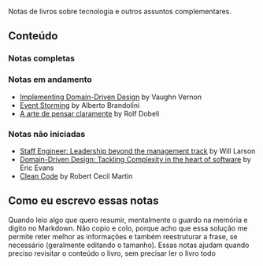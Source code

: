 Notas de livros sobre tecnologia e outros assuntos complementares. 

## Conteúdo

### Notas completas


### Notas em andamento

* [Implementing Domain-Driven Design](implementing-domain-driven-design.markdown) by Vaughn Vernon
* [Event Storming](event-storming.markdown) by Alberto Brandolini
* [A arte de pensar claramente](a-arte-de-pensar-claramente.markdown) by Rolf Dobeli

### Notas não iniciadas

* [Staff Engineer: Leadership beyond the management track](staff-engineer.markdown) by Will Larson
* [Domain-Driven Design: Tackling Complexity in the heart of software](domain-driven-design.markdown) by Eric Evans
* [Clean Code](domain-driven-design.markdown) by Robert Cecil Martin



## Como eu escrevo essas notas

Quando leio algo que quero resumir, mentalmente o guardo na memória e digito no Markdown. Não copio e colo, porque acho que essa solução me permite reter melhor as informações e também reestruturar a frase, se necessário (geralmente editando o tamanho).
Essas notas ajudam quando preciso revisitar o conteúdo o livro, sem precisar ler o livro todo
